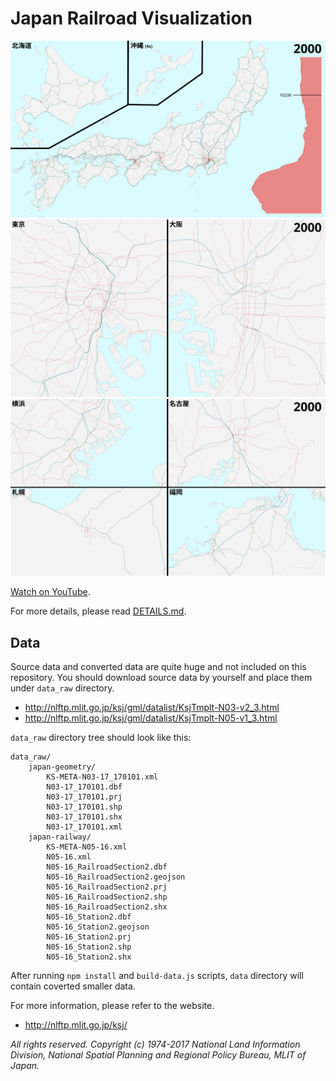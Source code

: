 # Japan Railroad Visualization

![](/images/img_01.png)
![](/images/img_02.png)
![](/images/img_03.png)

[Watch on YouTube](https://www.youtube.com/watch?v=C69lpWR6x6Y).

For more details, please read [DETAILS.md](/DETAILS.md).

## Data

Source data and converted data are quite huge and not included on this repository. You should download source data by yourself and place them under `data_raw` directory.

* http://nlftp.mlit.go.jp/ksj/gml/datalist/KsjTmplt-N03-v2_3.html
* http://nlftp.mlit.go.jp/ksj/gml/datalist/KsjTmplt-N05-v1_3.html

`data_raw` directory tree should look like this:

```
data_raw/
    japan-geometry/
        KS-META-N03-17_170101.xml
        N03-17_170101.dbf
        N03-17_170101.prj
        N03-17_170101.shp
        N03-17_170101.shx
        N03-17_170101.xml
    japan-railway/
        KS-META-N05-16.xml
        N05-16.xml
        N05-16_RailroadSection2.dbf
        N05-16_RailroadSection2.geojson
        N05-16_RailroadSection2.prj
        N05-16_RailroadSection2.shp
        N05-16_RailroadSection2.shx
        N05-16_Station2.dbf
        N05-16_Station2.geojson
        N05-16_Station2.prj
        N05-16_Station2.shp
        N05-16_Station2.shx
```

After running `npm install` and `build-data.js` scripts, `data` directory will contain coverted smaller data.

For more information, please refer to the website.

* http://nlftp.mlit.go.jp/ksj/

*All rights reserved. Copyright (c) 1974-2017 National Land Information Division, National Spatial Planning and Regional Policy Bureau, MLIT of Japan.*
